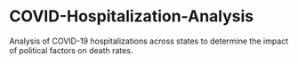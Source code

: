 # COVID-Hospitalization-Analysis
Analysis of COVID-19 hospitalizations across states to determine the impact of political factors on death rates.
